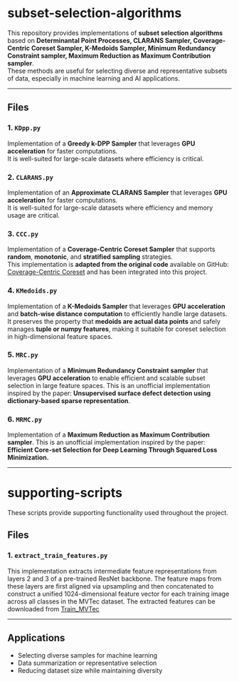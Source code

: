 # subset-selection-algorithms

This repository provides implementations of **subset selection algorithms** based on **Determinantal Point Processes, CLARANS Sampler, Coverage-Centric Coreset Sampler, K-Medoids Sampler, Minimum Redundancy Constraint sampler, Maximum Reduction as Maximum Contribution sampler**.  
These methods are useful for selecting diverse and representative subsets of data, especially in machine learning and AI applications.

---

## Files

### 1. `KDpp.py`
Implementation of a **Greedy k-DPP Sampler** that leverages **GPU acceleration** for faster computations.  
It is well-suited for large-scale datasets where efficiency is critical.

### 2. `CLARANS.py`
Implementation of an **Approximate CLARANS Sampler** that leverages **GPU acceleration** for faster computations.  
It is well-suited for large-scale datasets where efficiency and memory usage are critical.

### 3. `CCC.py`
Implementation of a **Coverage-Centric Coreset Sampler** that supports **random**, **monotonic**, and **stratified sampling** strategies.  
This implementation is **adapted from the original code** available on GitHub: [Coverage-Centric Coreset](https://github.com/haizhongzheng/Coverage-centric-coreset-selection/tree/main) and has been integrated into this project.

### 4. `KMedoids.py`
Implementation of a **K-Medoids Sampler** that leverages **GPU acceleration** and **batch-wise distance computation** to efficiently handle large datasets.  
It preserves the property that **medoids are actual data points** and safely manages **tuple or numpy features**, making it suitable for coreset selection in high-dimensional feature spaces.

### 5. `MRC.py`
Implementation of a **Minimum Redundancy Constraint sampler** that leverages **GPU acceleration** to enable efficient and scalable subset selection in large feature spaces.
This is an unofficial implementation inspired by the paper: **Unsupervised surface defect detection using dictionary-based sparse representation**.

### 6. `MRMC.py`
Implementation of a **Maximum Reduction as Maximum Contribution sampler**. This is an unofficial implementation inspired by the paper: **Efficient Core-set Selection for Deep Learning Through Squared Loss Minimization.**

---

# supporting-scripts

These scripts provide supporting functionality used throughout the project.

## Files

### 1. `extract_train_features.py`
This implementation extracts intermediate feature representations from layers 2 and 3 of a pre-trained ResNet backbone.
The feature maps from these layers are first aligned via upsampling and then concatenated to construct a unified 1024-dimensional feature vector for each training image across all classes in the MVTec dataset.
The extracted features can be downloaded from [Train_MVTec](https://drive.google.com/file/d/1G-y3Kb3fBzDFggJENCSyx8D6I4KhHqTg/view?usp=drive_link)

---

## Applications
- Selecting diverse samples for machine learning  
- Data summarization or representative selection  
- Reducing dataset size while maintaining diversity
  
